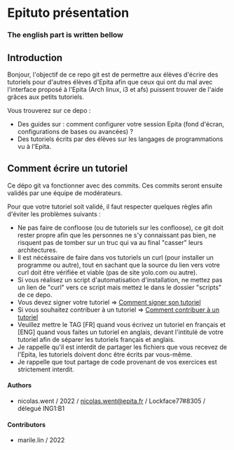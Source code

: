 # Epituto présentation

### The english part is written bellow

## Introduction

Bonjour, l'objectif de ce repo git est de permettre aux élèves d'écrire des tutoriels pour d'autres élèves d'Epita afin que ceux qui ont du mal avec l'interface proposé à l'Epita (Arch linux, i3 et afs) puissent trouver de l'aide grâces aux petits tutoriels.

Vous trouverez sur ce depo :
* Des guides sur : comment configurer votre session Epita (fond d'écran, configurations de bases ou avancées) ?
* Des tutoriels écrits par des élèves sur les langages de programmations vu à l'Epita.

## Comment écrire un tutoriel

Ce dépo git va fonctionner avec des commits. Ces commits seront ensuite validés par une équipe de modérateurs.

Pour que votre tutoriel soit validé, il faut respecter quelques règles afin d'éviter les problèmes suivants :
* Ne pas faire de confloose (ou de tutoriels sur les confloose), ce git doit rester propre afin que les personnes ne s'y connaissant pas bien, ne risquent pas de tomber sur un truc qui va au final "casser" leurs architectures.
* Il est nécéssaire de faire dans vos tutoriels un curl (pour installer un programme ou autre), tout en sachant que la source du lien vers votre curl doit être vérifiée et viable (pas de site yolo.com ou autre).
* Si vous réalisez un script d'automatisation d'installation, ne mettez pas un lien de "curl" vers ce script mais mettez le dans le dossier "scripts" de ce depo.
* Vous devez signer votre tutoriel => [Comment signer son tutoriel](https://github.com/NicolasWent/Epituto/blob/master/Comment%20signer%20son%20tutoriel.md)
* Si vous souhaitez contribuer à un tutoriel => [Comment contribuer à un tutoriel](https://github.com/NicolasWent/Epituto/blob/master/Comment%20contribuer%20%C3%A0%20un%20tutoriel.md)
* Veuillez mettre le TAG [FR] quand vous écrivez un tutoriel en français et [ENG] quand vous faites un tutoriel en anglais, devant l'intitulé de votre tutoriel afin de séparer les tutoriels français et anglais.
* Je rappelle qu'il est interdit de partager les fichiers que vous recevez de l'Epita, les tutoriels doivent donc être écrits par vous-même.
* Je rappelle que tout partage de code provenant de vos exercices est strictement interdit.

#### Authors
* nicolas.went / 2022 / nicolas.went@epita.fr / Lockface77#8305 / délegué ING1:B1

#### Contributors
* marile.lin / 2022
